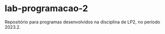 # lab-programacao-2
Repositório para programas desenvolvidos na disciplina de LP2, no período 2023.2.
